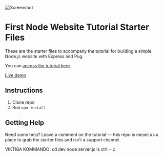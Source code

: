 ![Screenshot](https://res.cloudinary.com/turnup/image/upload/v1526512881/homepage-cards.png)

# First Node Website Tutorial Starter Files

These are the starter files to accompany the tutorial for building a simple Node.js website with Express and Pug.

You can [access the tutorial here](https://freshman.tech/learn-node).

[Live demo](https://freshman-node.herokuapp.com/)

## Instructions
1. Clone repo
2. Run `npm install`

## Getting Help

Need some help? Leave a comment on the tutorial — this repo is meant as a place to grab the starter files and isn't a support channel.

VIKTIGA KOMMANDO:
cd dev
node server.js
ls
ctrl + c

